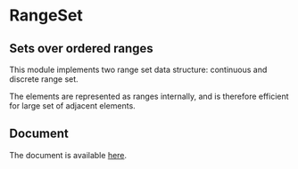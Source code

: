 # RangeSet #

## Sets over ordered ranges

  This module implements two range set data structure: continuous and discrete range set.

  The elements are represented as ranges internally, and is therefore efficient for large set of adjacent elements.

## Document
  The document is available [here](https://kandu.github.io/caml_doc/rangeSet/RangeSet/index.html).
